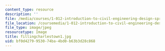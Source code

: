 ```yaml
---
content_type: resource
description: ''
file: /media/courses/1-012-introduction-to-civil-engineering-design-spring-2002/bf0d4279953074ba4bd0b63b3d28c868_fillingcharlestown1.jpg
file_location: /coursemedia/1-012-introduction-to-civil-engineering-design-spring-2002/bf0d4279953074ba4bd0b63b3d28c868_fillingcharlestown1.jpg
file_type: image/jpeg
resourcetype: Image
title: fillingcharlestown1.jpg
uid: bf0d4279-9530-74ba-4bd0-b63b3d28c868
---
```

